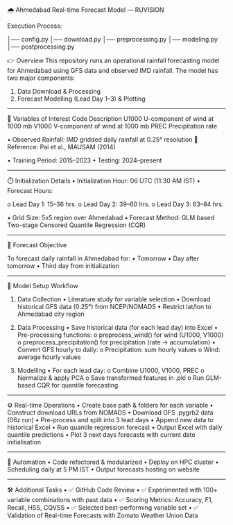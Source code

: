 🌧 Ahmedabad Real-time Forecast Model — RUVISION

Execution Process:

│── config.py │── download.py │── preprocessing.py │── modeling.py │── postprocessing.py

👉 Overview
This repository runs an operational rainfall forecasting model for Ahmedabad using GFS data and observed IMD rainfall. The model has two major components:
1.	Data Download & Processing
2.	Forecast Modelling (Lead Day 1–3) & Plotting
________________________________________
📌 Variables of Interest
Code	    Description
U1000	    U-component of wind at 1000 mb
V1000	    V-component of wind at 1000 mb
PREC	    Precipitation rate 

•	Observed Rainfall: IMD gridded daily rainfall at 0.25° resolution
📖 Reference: Pai et al., MAUSAM (2014)

•	Training Period: 2015–2023
•	Testing: 2024–present
________________________________________
⏱️ Initialization Details
•	Initialization Hour: 06 UTC (11:30 AM IST)
•	Forecast Hours:

o	Lead Day 1: 15–36 hrs.
o	Lead Day 2: 39–60 hrs.
o	Lead Day 3: 63–84 hrs.

•	Grid Size: 5x5 region over Ahmedabad
•	Forecast Method: GLM based Two-stage Censored Quantile Regression (CQR)
________________________________________
🎯 Forecast Objective

To forecast daily rainfall in Ahmedabad for:
•	Tomorrow
•	Day after tomorrow
•	Third day from initialization
________________________________________
🧠 Model Setup Workflow

1. Data Collection
•	Literature study for variable selection
•	Download historical GFS data (0.25°) from NCEP/NOMADS
•	Restrict lat/lon to Ahmedabad city region

2. Data Processing
•	Save historical data (for each lead day) into Excel
•	Pre-processing functions:
o	preprocess_wind() for wind (U1000, V1000)
o	preprocess_precipitation() for precipitation (rate → accumulation)
•	Convert GFS hourly to daily:
o	Precipitation: sum hourly values
o	Wind: average hourly values

3. Modelling
•	For each lead day:
o	Combine U1000, V1000, PREC
o	Normalize & apply PCA
o	Save transformed features in .pkl
o	Run GLM-based CQR for quantile forecasting
________________________________________
⚙️ Real-time Operations
•	Create base path & folders for each variable
•	Construct download URLs from NOMADS
•	Download GFS .pygrb2 data (06z run)
•	Pre-process and split into 3 lead days
•	Append new data to historical Excel
•	Run quantile regression forecast
•	Output Excel with daily quantile predictions
•	Plot 3 next days forecasts with current date initialisation
________________________________________
🚀 Automation
•	Code refactored & modularized
•	Deploy on HPC cluster
•	Scheduling daily at 5 PM IST
•	Output forecasts hosting on website 
________________________________________
🛠️ Additional Tasks
•	✅ GitHub Code Review
•	✅ Experimented with 100+ variable combinations with past data
•	✅ Scoring Metrics: Accuracy, F1, Recall, HSS, CQVSS
•	✅ Selected best-performing variable set
•	✅ Validation of Real-time Forecasts with Zomato Weather Union Data

